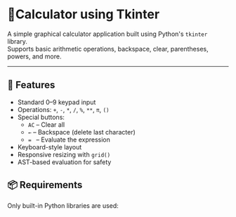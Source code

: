 # 🧮Calculator using Tkinter

A simple graphical calculator application built using Python's `tkinter` library.  
Supports basic arithmetic operations, backspace, clear, parentheses, powers, and more.

---

## 🚀 Features

- Standard 0–9 keypad input
- Operations: `+`, `-`, `*`, `/`, `%`, `**`, `π`, `()`  
- Special buttons:
  - `AC` – Clear all
  - `←` – Backspace (delete last character)
  - `= ` – Evaluate the expression
- Keyboard-style layout
- Responsive resizing with `grid()`
- AST-based evaluation for safety

## 📦 Requirements
Only built-in Python libraries are used:
